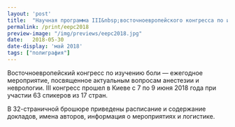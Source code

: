 ```yaml
---
layout: 'post'
title:  "Научная программа ІІІ&nbsp;восточноевропейского конгресса по изучению&nbsp;боли"
permalink: /print/eepc2018
preview-image: "/img/previews/eepc2018.jpg"
date:   2018-05-30
date-display: 'май 2018'
tags: ["полиграфия"] 
---
```


<p>Восточноевропейский конгресс по изучению боли — ежегодное мероприятие, посвященное актуальным вопросам анестезии и неврологии.
III конгресс прошел в Киеве с 7 по 9 июня 2018 года при участии 63 спикеров из 17 стран.</p>
<p>В 32-страничной брошюре приведены расписание и содержание докладов, имена авторов, информация о мероприятиях и логистике.</p><br>

<img src="https://i.imgur.com/7f8dCbA.jpg" alt=""><br>
<img src="https://i.imgur.com/hXFy4m2.jpg" alt="">